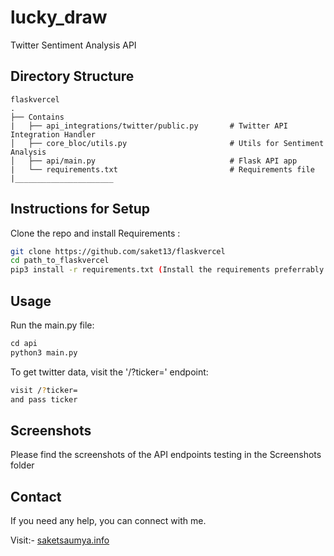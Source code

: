 # lucky_draw
Twitter Sentiment Analysis API

## Directory Structure
    
    flaskvercel             
    .
    ├── Contains       
    |   ├── api_integrations/twitter/public.py       # Twitter API Integration Handler
    │   ├── core_bloc/utils.py                       # Utils for Sentiment Analysis
    │   ├── api/main.py                              # Flask API app
    |   └── requirements.txt                         # Requirements file
    |______________________   

## Instructions for Setup

Clone the repo and install Requirements :

```bash
git clone https://github.com/saket13/flaskvercel
cd path_to_flaskvercel
pip3 install -r requirements.txt (Install the requirements preferrably in Virtual environment)
```

## Usage

Run the main.py file:

```python
cd api
python3 main.py
```

To get twitter data, visit the '/?ticker=' endpoint:

```bash
visit /?ticker= 
and pass ticker
```


## Screenshots

Please find the screenshots of the API endpoints testing in the Screenshots folder


## Contact
If you need any help, you can connect with me.

Visit:- [saketsaumya.info](https://saketsaumya.info)